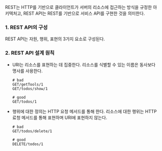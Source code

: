REST는 HTTP를 기반으로 클라이언트가 서버의 리소스에 접근하는 방식을 규정한 아키텍처고, 
REST API는 REST를 기반으로 서비스 API를 구현한 것을 의미한다.


### 1. REST API의 구성

REST API는 자원, 행위, 표현의 3가지 요소로 구성된다.


### 2. REST API 설계 원칙

- URI는 리소스를 표현하는 데 집중한다. 리소스를 식별할 수 있는 이름은 동사보다 명사를 사용한다.
    
    ```
    # bad
    GET/getTools/1
    GET/todos/show/1
    
    # good
    GET/todos/1
    ```

- 행위에 대한 정의는 HTTP 요청 메서드를 통해 한다. 리소스에 대한 행위는 HTTP료청 메서드를 통해 표현하며 URI에 표현하지 않는다.
    
    ```
    # bad
    GET/todos/delete/1

    # good
    DELETE/todos/1
    ```


